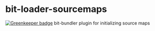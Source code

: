 # bit-loader-sourcemaps

[![Greenkeeper badge](https://badges.greenkeeper.io/MiguelCastillo/bit-loader-sourcemaps.svg)](https://greenkeeper.io/)
bit-bundler plugin for initializing source maps

